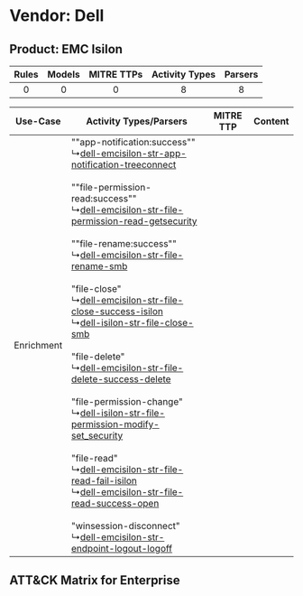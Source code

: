 Vendor: Dell
============
Product: EMC Isilon
-------------------
| Rules | Models | MITRE TTPs | Activity Types | Parsers |
|:-----:|:------:|:----------:|:--------------:|:-------:|
|   0   |   0    |     0      |       8        |    8    |

|  Use-Case  | Activity Types/Parsers    | MITRE TTP | Content    |
|:----------:| ---- | --------- | ---- |
| Enrichment |  ""app-notification:success""<br> ↳[dell-emcisilon-str-app-notification-treeconnect](Ps/pC_dellemcisilonstrappnotificationtreeconnect.md)<br><br> ""file-permission-read:success""<br> ↳[dell-emcisilon-str-file-permission-read-getsecurity](Ps/pC_dellemcisilonstrfilepermissionreadgetsecurity.md)<br><br> ""file-rename:success""<br> ↳[dell-emcisilon-str-file-rename-smb](Ps/pC_dellemcisilonstrfilerenamesmb.md)<br><br> "file-close"<br> ↳[dell-emcisilon-str-file-close-success-isilon](Ps/pC_dellemcisilonstrfileclosesuccessisilon.md)<br> ↳[dell-isilon-str-file-close-smb](Ps/pC_dellisilonstrfileclosesmb.md)<br><br> "file-delete"<br> ↳[dell-emcisilon-str-file-delete-success-delete](Ps/pC_dellemcisilonstrfiledeletesuccessdelete.md)<br><br> "file-permission-change"<br> ↳[dell-isilon-str-file-permission-modify-set_security](Ps/pC_dellisilonstrfilepermissionmodifyset_security.md)<br><br> "file-read"<br> ↳[dell-emcisilon-str-file-read-fail-isilon](Ps/pC_dellemcisilonstrfilereadfailisilon.md)<br> ↳[dell-emcisilon-str-file-read-success-open](Ps/pC_dellemcisilonstrfilereadsuccessopen.md)<br><br> "winsession-disconnect"<br> ↳[dell-emcisilon-str-endpoint-logout-logoff](Ps/pC_dellemcisilonstrendpointlogoutlogoff.md)<br> |    | [](RM/r_m_dell_emc_isilon_Enrichment.md) |

ATT&CK Matrix for Enterprise
----------------------------
